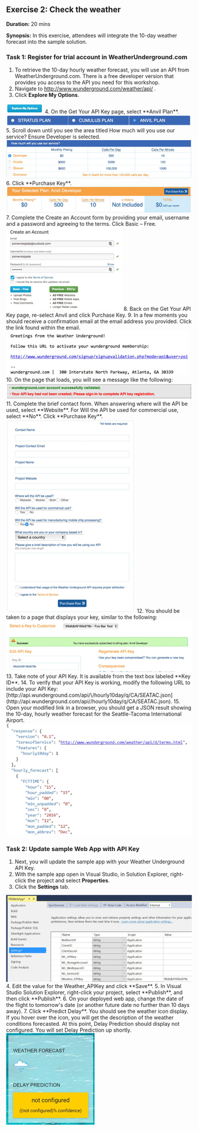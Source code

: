 ## Exercise 2: Check the weather

**Duration:** 20 mins

**Synopsis:** In this exercise, attendees will integrate the 10-day weather forecast into the sample solution.

### **Task 1:** Register for trial account in WeatherUnderground.com

1.	To retrieve the 10-day hourly weather forecast, you will use an API from WeatherUnderground.com. There is a free developer version that provides you access to the API you need for this workshop.
2.	Navigate to http://www.wunderground.com/weather/api/ .
3.	Click **Explore My Options**.
<img src="../images/explore_my_options.jpg" class="block"/>
4.	On the Get Your API Key page, select **Anvil Plan**.
<img src="../images/anvil_plan.jpg" class="block"/>
5.	Scroll down until you see the area titled How much will you use our service? Ensure Developer is selected.
<img src="../images/weather_service_use.jpg" class="block"/>
6.	Click **Purchase Key**.
<img src="../images/purchase_key.jpg" class="block"/>
7.	Complete the Create an Account form by providing your email, username and a password and agreeing to the terms. Click Basic – Free.
<img src="../images/create_an_account.jpg" class="block"/>
8.	Back on the Get Your API Key page, re-select Anvil and click Purchase Key.
9.	In a few moments you should receive a confirmation email at the email address you provided. Click the link found within the email.
<img src="../images/confirmation_email.jpg" class="block"/>
10.	On the page that loads, you will see a message like the following:
<img src="../images/successful_validation.jpg" class="block"/>
11.	Complete the brief contact form. When answering where will the API be used, select **Website**. For Will the API be used for commercial use, select **No**. Click **Purchase Key**.
<img src="../images/contact_form.jpg" class="block"/>
12.	You should be taken to a page that displays your key, similar to the following:
<img src="../images/key_display.jpg" class="block"/>
13.	Take note of your API Key. It is available from the text box labeled **Key ID**. 
14.	To verify that your API Key is working, modify the following URL to include your API Key: [http://api.wunderground.com/api/\<YOURAPIKEY\>/hourly10day/q/CA/SEATAC.json](http://api.wunderground.com/api/<YOURAPIKEY>/hourly10day/q/CA/SEATAC.json).
15.	Open your modified link in a browser, you should get a JSON result showing the 10-day, hourly weather forecast for the Seattle-Tacoma International Airport.
<img src="../images/json_results.jpg" class="block"/>

### **Task 2:** Update sample Web App with API Key

1.	Next, you will update the sample app with your Weather Underground API Key. 
2.	With the sample app open in Visual Studio, in Solution Explorer, right-click the project and select **Properties**.
3.	Click the **Settings** tab.
<img src="../images/settings_tab.jpg" class="block"/>
4.	Edit the value for the Weather_APIKey and click **Save**.
5.	In Visual Studio Solution Explorer, right-click your project, select **Publish**, and then click **Publish**.
6.	On your deployed web app, change the date of the flight to tomorrow's date (or another future date no further than 10 days away). 
7.	Click **Predict Delay**. You should see the weather icon display. If you hover over the icon, you will get the description of the weather conditions forecasted. At this point, Delay Prediction should display not configured. You will set Delay Prediction up shortly.
<img src="../images/predict_delay.jpg" class="block"/>